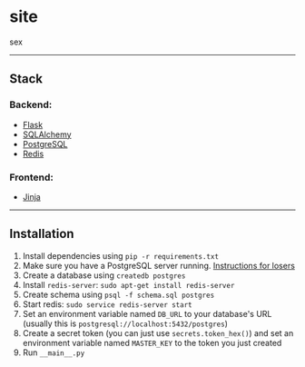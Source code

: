 # site

sex

---

## Stack

### Backend:
- [Flask](https://flask.palletsprojects.com/en/1.1.x/)
- [SQLAlchemy](https://www.sqlalchemy.org/)
- [PostgreSQL](https://www.postgresql.org/)
- [Redis](https://redis.io/)

### Frontend:
- [Jinja](https://jinja.palletsprojects.com/en/2.11.x/)

---

## Installation

1. Install dependencies using `pip -r requirements.txt`
2. Make sure you have a PostgreSQL server running. [Instructions for losers](https://www.postgresql.org/docs/current/server-start.html)
3. Create a database using `createdb postgres`
4. Install `redis-server`: `sudo apt-get install redis-server`
5. Create schema using `psql -f schema.sql postgres`
6. Start redis: `sudo service redis-server start`
7. Set an environment variable named `DB_URL` to your database's URL (usually this is `postgresql://localhost:5432/postgres`)
8. Create a secret token (you can just use `secrets.token_hex()`) and set an environment variable named `MASTER_KEY` to the token you just created
9. Run `__main__.py`
